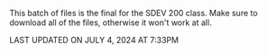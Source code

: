 This batch of files is the final for the SDEV 200 class. Make sure to download all of the files, otherwise it won't work at all.

LAST UPDATED ON JULY 4, 2024 AT 7:33PM
